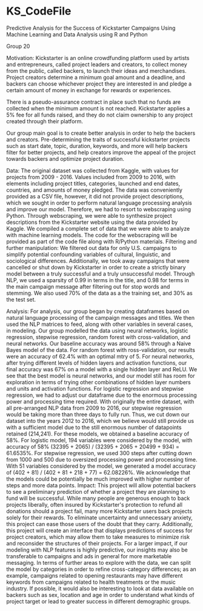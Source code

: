 # KS_CodeFile
Predictive Analysis for the Success of Kickstarter Campaigns Using Machine Learning and Data Analysis using R and Python

Group 20 

Motivation:
Kickstarter is an online crowdfunding platform used by artists and entrepreneurs, called project leaders and creators, to collect money from the public, called backers, to launch their ideas and merchandises. Project creators determine a minimum goal amount and a deadline, and backers can choose whichever project they are interested in and pledge a certain amount of money in exchange for rewards or experiences.

There is a pseudo-assurance contract in place such that no funds are collected when the minimum amount is not reached. Kickstarter applies a 5% fee for all funds raised, and they do not claim ownership to any project created through their platform.

Our group main goal is to create better analysis in order to help the backers and creators. Pre-determining the traits of successful kickstarter projects such as start date, topic, duration, keywords, and more will help backers filter for better projects, and help creators  improve the appeal of the project towards backers and optimize project duration. 

Data:
	The original dataset was collected from Kaggle, with values for projects from 2009 - 2016. Values included from 2009 to 2016, with elements including project titles, categories, launched and end dates, countries, and amounts of money pledged. The data was conveniently provided as a CSV file, however, it did not provide project descriptions, which we sought in order to perform natural language processing analysis and improve our model. Therefore, we had to resort to webscraping using Python. Through webscraping, we were able to synthesize project descriptions from the Kickstarter website using the data provided by Kaggle. We compiled a complete set of data that we were able to analyze with machine learning models. 
	The code for the webscraping will be provided as part of the code file along with R/Python materials. 
Filtering and further manipulation:
We filtered out data for only U.S. campaigns to simplify potential confounding variables of cultural, linguistic, and sociological differences. Additionally, we took away campaigns that were cancelled or shut down by Kickstarter in order to create a strictly binary model between a truly successful and a truly unsuccessful model.
	Through NLP, we used a sparsity of 0.99 in terms in the title, and 0.98 for terms in the main campaign message after filtering out for stop words and stemming. We also used 70% of the data as a the training set, and 30% as the test set. 

Analysis:
	For analysis, our group began by creating dataframes based on natural language processing of the campaign messages and titles. We then used the NLP matrices to feed, along with other variables in several cases, in modeling. Our group modelled the data using neural networks, logistic regression, stepwise regression, random forest with cross-validation, and neural networks. 
Our baseline accuracy was around 58% through a Naive Bayes model of the data. For random forest with ross-validation, our results were an accuracy of 62.4% with an optimal mtry of 5. For neural networks, after trying different levels of hidden layers and activation functions, our final accuracy was 67% on a model with a single hidden layer and ReLU. We see that the best model is neural networks, and our model still has room for exploration in terms of trying other combinations of hidden layer numbers and units and activation functions. 
For logistic regression and stepwise regression, we had to adjust our dataframe due to the enormous processing power and processing time required. With originally the entire dataset, with all pre-arranged NLP data from 2009 to 2016, our stepwise regression would be taking more than three days to fully run. Thus, we cut down our dataset into the years 2012 to 2016, which we believe would still provide us with a sufficient model due to the still enormous number of datapoints retained (214,241). For these models, we obtained a baseline accuracy of 58%. For logistic model, 194 variables were considered by the model, with accuracy of 58% (32395 + 2065) / (32395 + 2065 + 20499 + 934) = 61.6535%. For stepwise regression, we used 300 steps after cutting down from 1000 and 500 due to oversized processing power and processing time. With 51 variables considered by the model, we generated a model accuracy of (402 + 81) / (402 + 81 + 218 + 77) = 62.08226%. We acknowledge that the models could be potentially be much improved with higher number of steps and more data points. 
Impact:
This project will allow potential backers to see a preliminary prediction of whether a project they are planning to fund will be successful. While many people are generous enough to back projects liberally, often insured by Kickstarter's protection to refund all donations should a project fail, many more Kickstarter users back projects solely for their rewards. To eliminate uncertainty and unnecessary anxiety, this project can ease those users of the doubt that they carry. Additionally, this project will create an interface that displays predictions of success for project creators, which may allow them to take measures to minimize risk and reconsider the structures of their projects.
For a larger impact, if our modeling with NLP features is highly predictive, our insights may also be transferable to campaigns and ads in general for more marketable messaging. In terms of further areas to explore with the data, we can split the model by categories in order to refine cross-category differences; as an example, campaigns related to opening restaurants may have different keywords from campaigns related to health treatments or the music industry. If possible, it would also be interesting to look at data available on backers such as sex, location and age in order to understand what kinds of project target or lead to greater success in different demographic groups.

